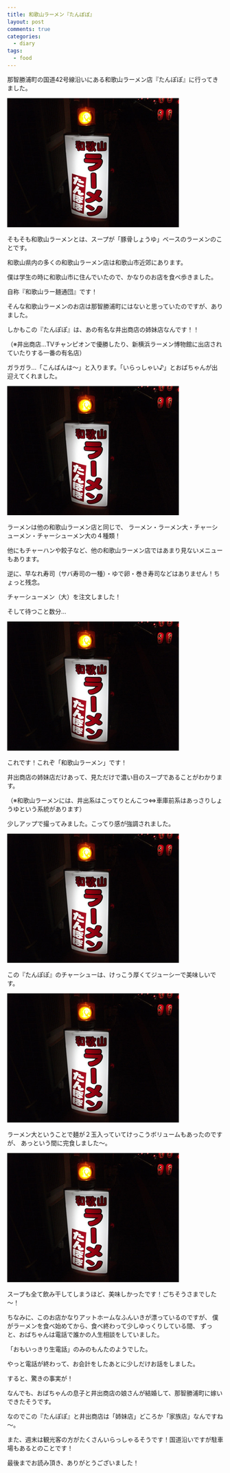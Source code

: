 ```yaml
---
title: 和歌山ラーメン『たんぽぽ』
layout: post
comments: true
categories:
  - diary
tags:
  - food
---
```

那智勝浦町の国道42号線沿いにある和歌山ラーメン店『たんぽぽ』に行ってきました。

![和歌山ラーメンたんぽぽ][1]

そもそも和歌山ラーメンとは、スープが「豚骨しょうゆ」ベースのラーメンのことです。

和歌山県内の多くの和歌山ラーメン店は和歌山市近郊にあります。

僕は学生の時に和歌山市に住んでいたので、かなりのお店を食べ歩きました。

自称『和歌山ラー麺通団』です！

そんな和歌山ラーメンのお店は那智勝浦町にはないと思っていたのですが、ありました。

しかもこの『たんぽぽ』は、あの有名な井出商店の姉妹店なんです！！

（※井出商店…TVチャンピオンで優勝したり、新横浜ラーメン博物館に出店されていたりする一番の有名店）

ガラガラ…「こんばんは～」と入ります。「いらっしゃい♪」とおばちゃんが出迎えてくれました。

![メニュー][2]

ラーメンは他の和歌山ラーメン店と同じで、
ラーメン・ラーメン大・チャーシューメン・チャーシューメン大の４種類！

他にもチャーハンや餃子など、他の和歌山ラーメン店ではあまり見ないメニューもあります。

逆に、早なれ寿司（サバ寿司の一種）・ゆで卵・巻き寿司などはありません！ちょっと残念。

チャーシューメン（大）を注文しました！

そして待つこと数分…

![たんぽぽの和歌山ラーメン][3]

これです！これぞ「和歌山ラーメン」です！

井出商店の姉妹店だけあって、見ただけで濃い目のスープであることがわかります。

（※和歌山ラーメンには、井出系はこってりとんこつ⇔車庫前系はあっさりしょうゆという系統があります）

少しアップで撮ってみました。こってり感が強調されました。

![ラーメンアップ][4]

この『たんぽぽ』のチャーシューは、けっこう厚くてジューシーで美味しいです。

![たんぽぽのチャーシュー][5]

ラーメン大ということで麺が２玉入っていてけっこうボリュームもあったのですが、
あっという間に完食しました～。

![ラーメン完食][6]

スープも全て飲み干してしまうほど、美味しかったです！ごちそうさまでした～！

ちなみに、このお店かなりアットホームなふんいきが漂っているのですが、
僕がラーメンを食べ始めてから、食べ終わって少しゆっくりしている間、
ずっと、おばちゃんは電話で誰かの人生相談をしていました。

「おもいっきり生電話」のみのもんたのようでした。

やっと電話が終わって、お会計をしたあとに少しだけお話をしました。

すると、驚きの事実が！

なんでも、おばちゃんの息子と井出商店の娘さんが結婚して、那智勝浦町に嫁いできたそうです。

なのでこの『たんぽぽ』と井出商店は「姉妹店」どころか「家族店」なんですね～。

また、週末は観光客の方がたくさんいらっしゃるそうです！国道沿いですが駐車場もあるとのことです！

最後までお読み頂き、ありがとうございました！


 [1]: /img/uploads/2009/11/tanpopo-nachikatsuura-1.jpg
 [2]: /img/uploads/2009/11/tanpopo-nachikatsuura-1.jpg
 [3]: /img/uploads/2009/11/tanpopo-nachikatsuura-1.jpg
 [4]: /img/uploads/2009/11/tanpopo-nachikatsuura-1.jpg
 [5]: /img/uploads/2009/11/tanpopo-nachikatsuura-1.jpg
 [6]: /img/uploads/2009/11/tanpopo-nachikatsuura-1.jpg
